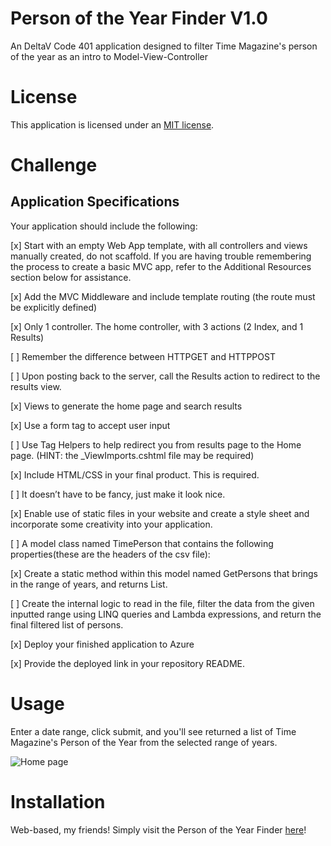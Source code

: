 # Person of the Year Finder V1.0
An DeltaV Code 401 application designed to filter Time Magazine's person of the year as an intro to Model-View-Controller

# License
This application is licensed under an [MIT license](https://github.com/mcbarnhart/Lab11-intro-to-mvc/blob/master/LICENSE).

# Challenge
## Application Specifications
Your application should include the following:

[x] Start with an empty Web App template, with all controllers and views manually created, do not scaffold. If you are having trouble remembering the process to create a basic MVC app, refer to the Additional Resources section below for assistance.

[x] Add the MVC Middleware and include template routing (the route must be explicitly defined)

[x] Only 1 controller. The home controller, with 3 actions (2 Index, and 1 Results)

[ ] Remember the difference between HTTPGET and HTTPPOST

[ ] Upon posting back to the server, call the Results action to redirect to the results view.

[x] Views to generate the home page and search results

[x] Use a form tag to accept user input

[ ] Use Tag Helpers to help redirect you from results page to the Home page. (HINT: the _ViewImports.cshtml file may be required)

[x] Include HTML/CSS in your final product. This is required.

[ ] It doesn’t have to be fancy, just make it look nice.

[x] Enable use of static files in your website and create a style sheet and incorporate some creativity into your application.

[ ] A model class named TimePerson that contains the following properties(these are the headers of the csv file):

[x] Create a static method within this model named GetPersons that brings in the range of years, and returns List<TimePerson>.
  
[ ] Create the internal logic to read in the file, filter the data from the given inputted range using LINQ queries and Lambda expressions, and return the final filtered list of persons.

[x] Deploy your finished application to Azure

[x] Provide the deployed link in your repository README.

# Usage
Enter a date range, click submit, and you'll see returned a list of Time Magazine's Person of the Year from the selected range of years.

![Home page](https://github.com/mcbarnhart/Lab11-intro-to-mvc/blob/master/assets/poty-finder.png)

# Installation
Web-based, my friends! Simply visit the Person of the Year Finder [here](https://lab11introtomvc20200518161630.azurewebsites.net/Home/)!
